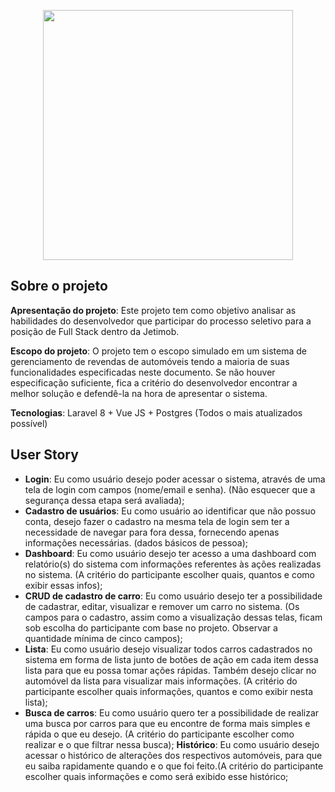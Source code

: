 <p align="center"><a href="https://laravel.com" target="_blank"><img src="https://raw.githubusercontent.com/laravel/art/master/logo-lockup/5%20SVG/2%20CMYK/1%20Full%20Color/laravel-logolockup-cmyk-red.svg" width="400"></a></p>

## Sobre o projeto

**Apresentação do projeto**: Este projeto tem como objetivo analisar as habilidades do desenvolvedor que participar do processo seletivo para a posição de Full Stack dentro da Jetimob.

**Escopo do projeto**: O projeto tem o escopo simulado em um sistema de gerenciamento de revendas de automóveis tendo a maioria de suas funcionalidades especificadas neste
documento. Se não houver especificação suficiente, fica a critério do desenvolvedor encontrar a melhor solução e defendê-la na hora de apresentar o sistema.

**Tecnologias**: Laravel 8 + Vue JS + Postgres (Todos o mais atualizados possível)

## User Story

- **Login**: Eu como usuário desejo poder acessar o sistema, através de uma tela de login com campos (nome/email e senha). (Não esquecer que a segurança dessa etapa será avaliada);
- **Cadastro de usuários**: Eu como usuário ao identificar que não possuo conta, desejo fazer o cadastro na mesma tela de login sem ter a necessidade de navegar para fora dessa, fornecendo apenas informações necessárias. (dados básicos de pessoa);
- **Dashboard**: Eu como usuário desejo ter acesso a uma dashboard com relatório(s) do sistema com informações referentes às ações realizadas no sistema. (A critério do participante escolher quais, quantos e como exibir essas infos);
- **CRUD de cadastro de carro**: Eu como usuário desejo ter a possibilidade de cadastrar, editar, visualizar e remover um carro no sistema. (Os campos para o cadastro, assim como a visualização dessas telas, ficam sob escolha do participante com base no projeto. Observar a quantidade mínima de cinco campos);
- **Lista**: Eu como usuário desejo visualizar todos carros cadastrados no sistema em forma de lista junto de botões de ação em cada item dessa lista para que eu possa tomar ações rápidas. Também desejo clicar no automóvel da lista para visualizar mais informações. (A critério do participante escolher quais informações, quantos e como exibir nesta lista);
- **Busca de carros**: Eu como usuário quero ter a possibilidade de realizar uma busca por carros para que eu encontre de forma mais simples e rápida o que eu desejo. (A critério do participante escolher como realizar e o que filtrar nessa busca);
**Histórico**: Eu como usuário desejo acessar o histórico de alterações dos respectivos automóveis, para que eu saiba rapidamente quando e o que foi feito.(A critério do participante escolher quais informações e como será exibido esse histórico;
